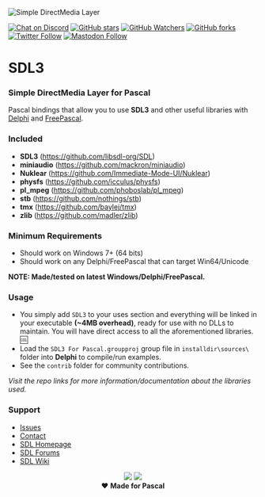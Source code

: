 ![Simple DirectMedia Layer](media/SDL_logo.png)  

[![Chat on Discord](https://img.shields.io/discord/754884471324672040.svg?logo=discord)](https://discord.gg/tPWjMwK) [![GitHub stars](https://img.shields.io/github/stars/tinyBigGAMES/SDL3?style=social)](https://github.com/tinyBigGAMES/SDL3/stargazers) [![GitHub Watchers](https://img.shields.io/github/watchers/tinyBigGAMES/SDL3?style=social)](https://github.com/tinyBigGAMES/SDL3/network/members) [![GitHub forks](https://img.shields.io/github/forks/tinyBigGAMES/SDL3?style=social)](https://github.com/tinyBigGAMES/SDL3/network/members)  
[![Twitter Follow](https://img.shields.io/twitter/follow/tinyBigGAMES?style=social)](https://twitter.com/tinyBigGAMES) <a href="https://mastodon.gamedev.place/@tinyBigGAMES" target="_blank">![Mastodon Follow](https://img.shields.io/mastodon/follow/109289725045534543?domain=https%3A%2F%2Fmastodon.gamedev.place%2F&style=social)</a>

# SDL3
### Simple DirectMedia Layer for Pascal

Pascal bindings that allow you to use **SDL3** and other useful libraries with <a href="https://www.embarcadero.com/es/products/delphi" target="_blank">Delphi</a> and <a href="https://www.freepascal.org" target="_blank">FreePascal</a>. 

### Included
* **SDL3** (https://github.com/libsdl-org/SDL)
* **miniaudio** (https://github.com/mackron/miniaudio)
* **Nuklear** (https://github.com/Immediate-Mode-UI/Nuklear)
* **physfs** (https://github.com/icculus/physfs)
* **pl_mpeg** (https://github.com/phoboslab/pl_mpeg)
* **stb** (https://github.com/nothings/stb)
* **tmx** (https://github.com/baylej/tmx)
* **zlib** (https://github.com/madler/zlib)


### Minimum Requirements 
- Should work on Windows 7+ (64 bits)
- Should work on any Delphi/FreePascal that can target Win64/Unicode

**NOTE: Made/tested on latest Windows/Delphi/FreePascal.**

### Usage
- You simply add `SDL3` to your uses section and everything will be linked in your executable **(~4MB overhead)**, ready for use with no DLLs to maintain. You will have direct access to all the aforementioned libraries. :cool:  
- Load the `SDL3 For Pascal.groupproj` group file in `installdir\sources\` folder into **Delphi** to compile/run examples.
- See the `contrib` folder for community contributions.

*Visit the repo links for more information/documentation about the libraries used.* 

### Support
- <a href="https://github.com/tinyBigGAMES/SDL3/issues" target="_blank">Issues</a>
- <a href="https://tinybiggames.com/contact/" target="_blank">Contact</a>
- <a href="https://libsdl.org/" target="_blank">SDL Homepage</a>
- <a href="https://discourse.libsdl.org/" target="_blank">SDL Forums</a>
- <a href="https://wiki.libsdl.org/SDL3/FrontPage/" target="_blank">SDL Wiki</a>

<p align="center">
 <a href="https://www.embarcadero.com/products/delphi" target="_blank"><img src="media/delphi.png"></a>
 <a href="https://www.freepascal.org" target="_blank"><img src="media/FreePascal.gif"></a><br/> 
 ♥ <b>Made for Pascal</b>
</p>
